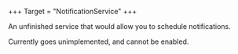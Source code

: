 +++
Target = "NotificationService"
+++

An unfinished service that would allow you to schedule notifications.Currently goes unimplemented, and cannot be enabled.